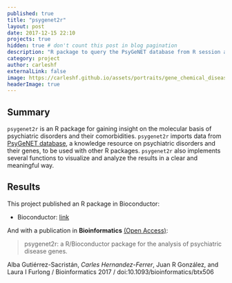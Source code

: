 ```yaml
---
published: true
title: "psygenet2r"
layout: post
date: 2017-12-15 22:10
projects: true
hidden: true # don't count this post in blog pagination
description: "R package to query the PsyGeNET database from R session and use its data for comorbidity analysis."
category: project
author: carleshf
externalLink: false
image: https://carleshf.github.io/assets/portraits/gene_chemical_diseases_query.png
headerImage: true
---
```



## Summary

`psygenet2r` is an R package for gaining insight on the molecular basis of psychiatric disorders and their comorbidities. `psygenet2r` imports data from [PsyGeNET database](www.psygenet.org), a knowledge resource on psychiatric disorders and their genes, to be used with other R packages. `psygenet2r` also implements several functions to visualize and analyze the results in a clear and meaningful way.

## Results

This project published an R package in Bioconductor:

* Bioconductor: [link](http://bioconductor.org/packages/release/bioc/html/psygenet2r.html)

And with a publication in **Bioinformatics** [(Open Access)](https://academic.oup.com/bioinformatics/article/33/24/4004/4083576):

> psygenet2r: a R/Bioconductor package for the analysis of psychiatric disease genes.

Alba Gutiérrez-Sacristán, *Carles Hernandez-Ferrer*, Juan R González, and Laura I Furlong / Bioinformatics 2017 / doi:10.1093/bioinformatics/btx506